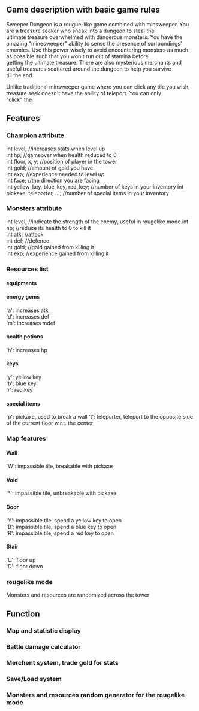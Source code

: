 ## Game description with basic game rules
Sweeper Dungeon is a rougue-like game combined with minsweeper. You are a treasure seeker who sneak into a dungeon to steal the  
ultimate treasure overwhelmed with dangerous monsters. You have the amazing "minesweeper" ability to sense the presence of surroundings'  
ememies. Use this power wisely to avoid encountering monsters as much as possible such that you won't run out of stamina before  
getting the ultimate treasure. There are also mysterious merchants and useful treasures scattered around the dungeon to help you survive  
till the end.

Unlike traditional minsweeper game where you can click any tile you wish, treasure seek doesn't have the ability of teleport. You can only  
"click" the 
## Features
### Champion attribute
int level; //increases stats when level up  
int hp; //gameover when health reduced to 0  
int floor, x, y; //position of player in the tower  
int gold; //amount of gold you have  
int exp; //experience needed to level up  
int face; //the direction you are facing  
int yellow_key, blue_key, red_key; //number of keys in your inventory
int pickaxe, teleporter, ...; //number of special items in your inventory  
### Monsters attribute
int level; //indicate the strength of the enemy, useful in rougelike mode
int hp; //reduce its health to 0 to kill it  
int atk; //attack  
int def; //defence  
int gold; //gold gained from killing it  
int exp; //experience gained from killing it  

### Resources list
#### equipments
#### energy gems
'a': increases atk  
'd': increases def  
'm': increases mdef  
#### health potions
'h': increases hp
#### keys
'y': yellow key  
'b': blue key  
'r': red key  
#### special items
'p': pickaxe, used to break a wall
't': teleporter, teleport to the opposite side of the current floor w.r.t. the center
### Map features
#### Wall
'W': impassible tile, breakable with pickaxe
#### Void
'\*': impassible tile, unbreakable with pickaxe
#### Door
'Y': impassible tile, spend a yellow key to open  
'B': impassible tile, spend a blue key to open  
'R': impassible tile, spend a red key to open  
#### Stair
'U': floor up  
'D': floor down  
### rougelike mode
Monsters and resources are randomized across the tower
## Function
### Map and statistic display
### Battle damage calculator
### Merchent system, trade gold for stats
### Save/Load system
### Monsters and resources random generator for the rougelike mode
